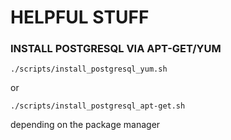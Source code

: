 # HELPFUL STUFF 

### INSTALL POSTGRESQL VIA APT-GET/YUM

```./scripts/install_postgresql_yum.sh``` 

or 

```./scripts/install_postgresql_apt-get.sh``` 

depending on the package manager